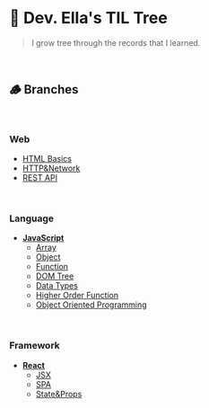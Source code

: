 <br/>

# 🌳 Dev. Ella's TIL Tree

> I grow tree through the records that I learned.

<br/>

## 🪵 Branches

<br/>

### Web
  - [HTML Basics](/Web/HTML%20Basics.md)
  - [HTTP&Network](/Web/HTTP%26Network.md)
  - [REST API](/Web/REST%20API.md)

<br/>

### Language
- **[JavaScript](JavaScript)**
  - [Array](JavaScript/Array.md)
  - [Object](JavaScript/Object.md)
  - [Function](JavaScript/Function.md)
  - [DOM Tree](JavaScript/DOM_Tree.md)
  - [Data Types](JavaScript/DataTypes.md)
  - [Higher Order Function](JavaScript/HigherOrderFunction.md)
  - [Object Oriented Programming](JavaScript/ObjectOrientedProgramming.md)

<br/>

### Framework
- **[React](React)**
  - [JSX](React/Intro.md)
  - [SPA](React/SPA.md)
  - [State&Props](React/State%26Props.md)